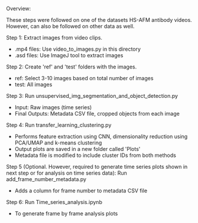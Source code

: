 Overview:

These steps were followed on one of the datasets HS-AFM antibody videos. However, can also be followed on other data as well.

Step 1:
Extract images from video clips.
- .mp4 files: Use video_to_images.py in this directory
- .asd files: Use ImageJ tool to extract images

Step 2:
Create 'ref' and 'test' folders with the images.
- ref: Select 3-10 images based on total number of images
- test: All images

Step 3:
Run unsupervised_img_segmentation_and_object_detection.py

- Input: Raw images (time series)
- Final Outputs: Metadata CSV file, cropped objects from each image

Step 4:
Run transfer_learning_clustering.py

- Performs feature extraction using CNN, dimensionality reduction using PCA/UMAP and k-means clustering
- Output plots are saved in a new folder called 'Plots'
- Metadata file is modified to include cluster IDs from both methods

Step 5 (Optional. However, required to generate time series plots shown in next step or for analysis on time series data):
Run add_frame_number_metadata.py

- Adds a column for frame number to metadata CSV file

Step 6:
Run Time_series_analysis.ipynb

- To generate frame by frame analysis plots



